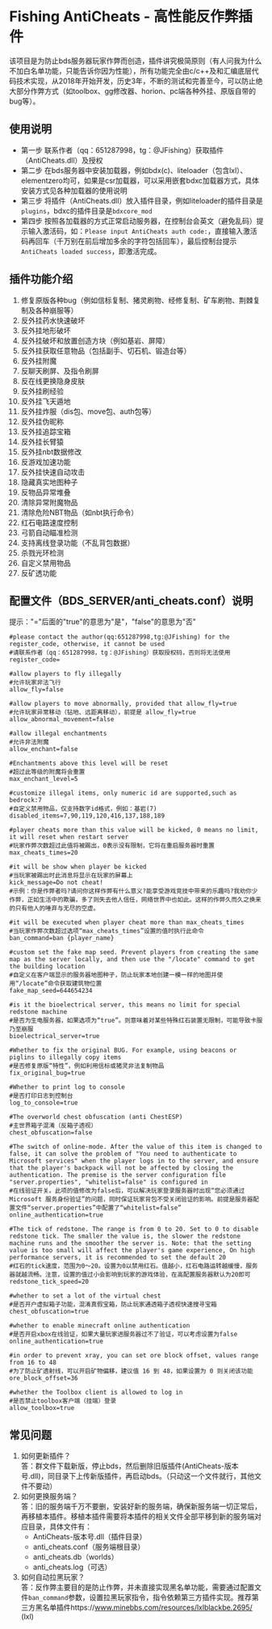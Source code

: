 # Fishing AntiCheats - 高性能反作弊插件
 该项目是为防止bds服务器玩家作弊而创造，插件讲究极简原则（有人问我为什么不加白名单功能，只能告诉你因为性能），所有功能完全由c/c++及和汇编底层代码技术实现，从2018年开始开发，历史3年，不断的测试和完善至今，可以防止绝大部分作弊方式（如toolbox、gg修改器、horion、pc端各种外挂、原版自带的bug等）。

## 使用说明
* 第一步
联系作者（qq：651287998，tg：@JFishing）获取插件（AntiCheats.dll）及授权
* 第二步
在bds服务器中安装加载器，例如bdx(c)、liteloader（包含lxl）、elementzero均可，如果是csr加载器，可以采用嵌套bdxc加载器方式，具体安装方式见各种加载器的使用说明
* 第三步
将插件（AntiCheats.dll）放入插件目录，例如liteloader的插件目录是`plugins`，bdxc的插件目录是`bdxcore_mod`
* 第四步
按照各加载器的方式正常启动服务器，在控制台会英文（避免乱码）提示输入激活码，如：`Please input AntiCheats auth code:`，直接输入激活码再回车（千万别在前后增加多余的字符包括回车），最后控制台提示`AntiCheats loaded success`，即激活完成。

## 插件功能介绍
1. 修复原版各种bug（例如信标复制、猪灵刷物、经修复制、矿车刷物、荆棘复制及各种崩服等）
2. 反外挂药水快速破坏
3. 反外挂地形破坏
4. 反外挂破坏和放置创造方块（例如基岩、屏障）
5. 反外挂获取任意物品（包括副手、切石机、锻造台等）
6. 反外挂附魔
7. 反聊天刷屏、及指令刷屏
8. 反在线更换隐身皮肤
9. 反外挂刷经验
10. 反外挂飞天遁地
11. 反外挂炸服（dis包、move包、auth包等）
12. 反外挂伪昵称
13. 反外挂追踪宝箱
14. 反外挂长臂猿
15. 反外挂nbt数据修改
16. 反游戏加速功能
17. 反外挂快速自动攻击
18. 隐藏真实地图种子
19. 反物品异常堆叠
20. 清除异常附魔物品
21. 清除危险NBT物品（如nbt执行命令）
22. 红石电路速度控制
23. 弓箭自动瞄准检测
24. 支持离线登录功能（不乱背包数据）
25. 杀戮光环检测
26. 自定义禁用物品
27. 反矿透功能

## 配置文件（BDS_SERVER/anti_cheats.conf）说明
提示："="后面的"true"的意思为"是"，"false"的意思为"否"
```
#please contact the author(qq:651287998,tg:@JFishing) for the register_code, otherwise, it cannot be used
#请联系作者（qq：651287998，tg：@JFishing）获取授权码，否则将无法使用
register_code=

#allow players to fly illegally
#允许玩家非法飞行
allow_fly=false

#allow players to move abnormally, provided that allow_fly=true
#允许玩家异常移动（钻地、远距离移动），前提是 allow_fly=true
allow_abnormal_movement=false

#allow illegal enchantments
#允许非法附魔
allow_enchant=false

#Enchantments above this level will be reset
#超过此等级的附魔将会重置
max_enchant_level=5

#customize illegal items, only numeric id are supported,such as bedrock:7
#自定义禁用物品，仅支持数字id格式，例如：基岩(7)
disabled_items=7,90,119,120,416,137,188,189

#player cheats more than this value will be kicked, 0 means no limit, it will reset when restart server
#玩家作弊次数超过此值将被踢出，0表示没有限制，它将在重启服务器时重置
max_cheats_times=20

#it will be show when player be kicked
#当玩家被踢出时此消息将显示在玩家的屏幕上
kick_message=Do not cheat!
#示例：你是作弊者吗?请问你这样作弊有什么意义?能享受游戏竞技中带来的乐趣吗?我劝你少作弊，正如生活中的欺骗，多了则失去他人信任，网络世界中也如此。这样的作弊久而久之换来的只有他人的唾弃与无尽的空虚。

#it will be executed when player cheat more than max_cheats_times
#当玩家作弊次数超过选项“max_cheats_times”设置的值时执行此命令
ban_command=ban {player_name}

#custom set the fake map seed. Prevent players from creating the same map as the server locally, and then use the "/locate" command to get the building location
#自定义在客户端显示的服务器地图种子，防止玩家本地创建一模一样的地图并使用“/locate”命令获取建筑物位置
fake_map_seed=644654234

#is it the bioelectrical server, this means no limit for special redstone machine
#是否为生电服务器，如果选项为“true”。则意味着对某些特殊红石装置无限制，可能导致卡服乃至崩服
bioelectrical_server=true

#Whether to fix the original BUG. For example, using beacons or piglins to illegally copy items
#是否修复原版“特性”，例如利用信标或猪灵非法复制物品
fix_original_bug=true

#Whether to print log to console
#是否打印日志到控制台
log_to_console=true

#The overworld chest obfuscation (anti ChestESP)
#主世界箱子混淆（反箱子透视）
chest_obfuscation=false

#The switch of online-mode. After the value of this item is changed to false, it can solve the problem of "You need to authenticate to Microsoft services" when the player logs in to the server, and ensure that the player's backpack will not be affected by closing the authentication. The premise is the server configuration file "server.properties", "whitelist=false" is configured in
#在线验证开关。此项的值修改为false后，可以解决玩家登录服务器时出现“您必须通过 Microsoft 服务身份验证”的问题，同时保证玩家背包不受关闭验证的影响。前提是服务器配置文件“server.properties”中配置了“whitelist=false”
online_authentication=true

#The tick of redstone. The range is from 0 to 20. Set to 0 to disable redstone tick. The smaller the value is, the slower the redstone machine runs and the smoother the server is. Note: that the setting value is too small will affect the player's game experience, On high performance servers, it is recommended to set the default 20
#红石的tick速度，范围为0～20。设置为0以禁用红石。值越小，红石电路运转越缓慢，服务器就越流畅。注意，设置的值过小会影响到玩家的游戏体验，在高配置服务器默认为20即可
redstone_tick_speed=20

#whether to set a lot of the virtual chest
#是否开户虚拟箱子功能，混淆真假宝箱，防止玩家通透箱子透视快速搜寻宝箱
chest_obfuscation=true

#whether to enable minecraft online authentication
#是否开启xbox在线验证，如果大量玩家进服务器过不了验证，可以考虑设置为false
online_authentication=true

#in order to prevent xray, you can set ore block offset, values range from 16 to 48
#为了防止矿透射线，可以开启矿物偏移，建议值 16 到 48，如果设置为 0 则关闭该功能
ore_block_offset=36

#whether the Toolbox client is allowed to log in
#是否禁止toolbox客户端（挂端）登录
allow_toolbox=true
```

## 常见问题  
1. 如何更新插件？  
答：群文件下载新版，停止bds，然后删除旧版插件(AntiCheats-版本号.dll)，同目录下上传新版插件，再启动bds。（只动这一个文件就行，其他文件不要动）
2. 如何更换服务端？  
答：旧的服务端千万不要删，安装好新的服务端，确保新服务端一切正常后，再移植本插件。移植本插件需要将本插件的相关文件全部平移到新的服务端对应目录，具体文件有：
   * AntiCheats-版本号.dll（插件目录）
   * anti_cheats.conf（服务端根目录）
   * anti_cheats.db（worlds）
   * anti_cheats.log（可选）
3. 如何自动拉黑玩家？   
答：反作弊主要目的是防止作弊，并未直接实现黑名单功能，需要通过配置文件`ban_command`参数，设置拉黑玩家指令，指令依赖第三方插件实现。推荐第三方黑名单插件https://www.minebbs.com/resources/lxlblackbe.2695/ (lxl)
